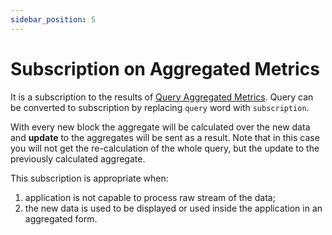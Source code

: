 ```yaml
---
sidebar_position: 5
---
```


# Subscription on Aggregated Metrics

It is a subscription to the results of [Query Aggregated Metrics](aggregated_metrics).
Query can be converted to subscription by replacing ```query``` word with
```subscription```.

With every new block the aggregate will be calculated over the new data 
and **update** to the aggregates will be sent as a result.
Note that in this case you will not get the re-calculation of the whole query,
but the update to the previously calculated aggregate.

This subscription is appropriate when:

1. application is not capable to process raw stream of the data;
2. the new data is used to be displayed or used inside the application in an aggregated form.